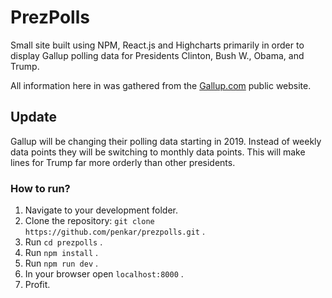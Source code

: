 # PrezPolls
Small site built using NPM, React.js and Highcharts primarily in order to display Gallup polling data for Presidents Clinton, Bush W., Obama, and Trump.

All information here in was gathered from the [Gallup.com](http://news.gallup.com/poll/203198/presidential-approval-ratings-donald-trump.aspx) public website. 

## Update

Gallup will be changing their polling data starting in 2019. Instead of weekly data points they will be switching to monthly data points. This will make lines for Trump far more orderly than other presidents.

### How to run?
1. Navigate to your development folder.
1. Clone the repository: `git clone https://github.com/penkar/prezpolls.git` .
1. Run `cd prezpolls` .
1. Run `npm install` .
1. Run `npm run dev` .
1. In your browser open `localhost:8000` .
1. Profit.